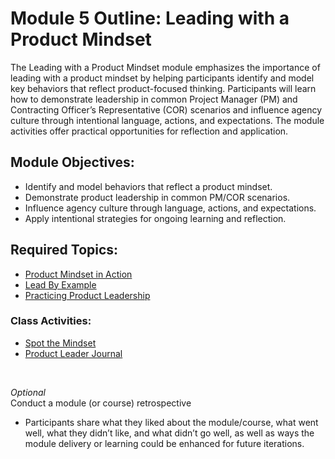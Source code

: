 # Module 5 Outline: Leading with a Product Mindset

The Leading with a Product Mindset module emphasizes the importance of leading with a product mindset by helping participants identify and model key behaviors that reflect product-focused thinking. Participants will learn how to demonstrate leadership in common Project Manager (PM) and Contracting Officer’s Representative (COR) scenarios and influence agency culture through intentional language, actions, and expectations. The module activities offer practical opportunities for reflection and application.

## Module Objectives:

* Identify and model behaviors that reflect a product mindset. 
* Demonstrate product leadership in common PM/COR scenarios. 
* Influence agency culture through language, actions, and expectations. 
* Apply intentional strategies for ongoing learning and reflection.


## Required Topics:

* [Product Mindset in Action](https://github.com/usds/ditap-curriculum-update/blob/main/3_Curriculum/3C_Ditap-Adaptation-Curriculum/3C.1_Ditap-Product-Thinking-Curriculum/Module%205/Product%20Mindset%20in%20Action.md)  
* [Lead By Example](https://github.com/usds/ditap-curriculum-update/blob/main/3_Curriculum/3C_Ditap-Adaptation-Curriculum/3C.1_Ditap-Product-Thinking-Curriculum/Module%205/Lead%20by%20Example.md)  
* [Practicing Product Leadership](https://github.com/usds/ditap-curriculum-update/blob/main/3_Curriculum/3C_Ditap-Adaptation-Curriculum/3C.1_Ditap-Product-Thinking-Curriculum/Module%205/Practicing%20Product%20Leadership.md)

### Class Activities:

* [Spot the Mindset](https://github.com/usds/ditap-curriculum-update/blob/main/3_Curriculum/3C_Ditap-Adaptation-Curriculum/3C.1_Ditap-Product-Thinking-Curriculum/Module%205/Class%20Activity%3A%20Spot%20the%20Mindset.md)  
* [Product Leader Journal](https://github.com/usds/ditap-curriculum-update/blob/main/3_Curriculum/3C_Ditap-Adaptation-Curriculum/3C.1_Ditap-Product-Thinking-Curriculum/Module%205/Class%20Activity%3A%20Product%20Leader%20Journal.md)
<br>

_Optional_ </br>
Conduct a module (or course) retrospective

* Participants share what they liked about the module/course, what went well, what they didn’t like, and what didn’t go well, as well as ways the module delivery or learning could be enhanced for future iterations. 

